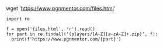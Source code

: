 wget 'https://www.pgnmentor.com/files.html'

```
import re

f = open('files.html', 'r').read()
for part in re.findall('(players/[A-Z][a-zA-Z]+.zip)', f):
  print(f'https://www.pgnmentor.com/{part}')
